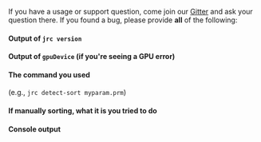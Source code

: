 If you have a usage or support question, come join our [Gitter](https://gitter.im/JRCLUST/community) and ask your question there.
If you found a bug, please provide **all** of the following:

#### Output of `jrc version`

#### Output of `gpuDevice` (if you're seeing a GPU error)

#### The command you used

(e.g., `jrc detect-sort myparam.prm`)

#### If manually sorting, what it is you tried to do

#### Console output
